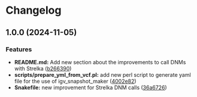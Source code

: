 # Changelog

## 1.0.0 (2024-11-05)


### Features

* **README.md:** Add new section about the improvements to call DNMs with Strelka ([b266390](https://www.github.com/NCI-CGR/TriosCompass_v2/commit/b26639016e98b47567b5cc5df8a488e56bc5dc9f))
* **scripts/prepare_yml_from_vcf.pl:** add new perl script to generate yaml file for the use of igv_snapshot_maker ([4002e82](https://www.github.com/NCI-CGR/TriosCompass_v2/commit/4002e82ed26bf2acc88200f275329adeae10de09))
* **Snakefile:** new improvement for Strelka DNM calls ([36a6726](https://www.github.com/NCI-CGR/TriosCompass_v2/commit/36a6726943af9f0473edfc3150e1121bc2c994ee))
